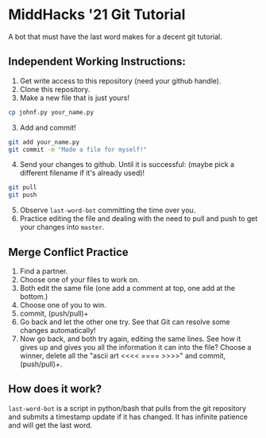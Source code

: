 # MiddHacks '21 Git Tutorial

A bot that must have the last word makes for a decent git tutorial.

## Independent Working Instructions:

1. Get write access to this repository (need your github handle).
1. Clone this repository.
2. Make a new file that is just yours!
```bash
cp johnf.py your_name.py
```
3. Add and commit!
```bash
git add your_name.py
git commit -m "Made a file for myself!"
```
4. Send your changes to github. Until it is successful: (maybe pick a different filename if it's already used)!
```bash
git pull
git push
```
5. Observe ``last-word-bot`` committing the time over you.
6. Practice editing the file and dealing with the need to pull and push to get your changes into ``master``.

## Merge Conflict Practice

1. Find a partner.
1. Choose one of your files to work on.
1. Both edit the same file (one add a comment at top, one add at the bottom.)
1. Choose one of you to win.
1. commit, (push/pull)+
1. Go back and let the other one try. See that Git can resolve some changes automatically!
1. Now go back, and both try again, editing the same lines. See how it gives up and gives you all the information it can into the file? Choose a winner, delete all the "ascii art <<<< ==== >>>>" and commit, (push/pull)+.

## How does it work?

``last-word-bot`` is a script in python/bash that pulls from the git repository and submits a timestamp update if it has changed. It has infinite patience and will get the last word.
